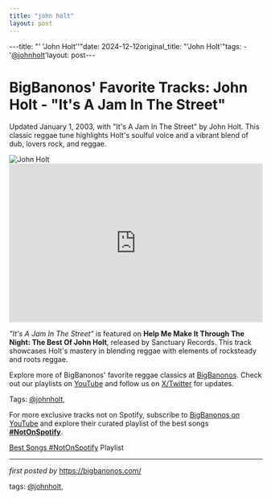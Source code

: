 ```yaml
---
title: "john holt"
layout: post
---
```

---title: "' 'John Holt''"date: 2024-12-12original_title: "'John Holt'"tags:  - '[@johnholt](/tags/johnholt/)'layout: post---<!-- Post Title --><h1 >BigBanonos' Favorite Tracks: John Holt - "It's A Jam In The Street"</h1> <!-- Introductory Text --><p >Updated January 1, 2003, with "It's A Jam In The Street" by John Holt. This classic reggae tune highlights Holt's soulful voice and a vibrant blend of dub, lovers rock, and reggae.</p> <!-- Featured Image --><div > <img src="https://i.discogs.com/TRyvQxxG6DYKHJM59XP4VXW4K33EPZfc-10PIXLNXIw/rs:fit/g:sm/q:90/h:597/w:600/czM6Ly9kaXNjb2dz/LWRhdGFiYXNlLWlt/YWdlcy9SLTExMDkw/NTM3LTE1MDk2ODA0/MDctMTUxMC5qcGVn.jpeg" alt="John Holt" /></div> <!-- YouTube Video Embed --><div > <iframe width="100%" height="315" src="https://www.youtube.com/embed/c62XUfkjZRw" title="John Holt - It's A Jam In The Streets" frameborder="0" allow="accelerometer; autoplay; encrypted-media; gyroscope; picture-in-picture; web-share" referrerpolicy="strict-origin-when-cross-origin" allowfullscreen></iframe></div> <!-- Song Information --><div > <p><em>"It's A Jam In The Street"</em> is featured on <strong>Help Me Make It Through The Night: The Best Of John Holt</strong>, released by Sanctuary Records. This track showcases Holt's mastery in blending reggae with elements of rocksteady and roots reggae.</p></div> <!-- Footer Links --><div > <p>Explore more of BigBanonos' favorite reggae classics at <a href="https://bigbanonos.com/" target="_blank">BigBanonos</a>. Check out our playlists on <a href="https://www.youtube.com/[@BigBanonos](/tags/BigBanonos/)" target="_blank">YouTube</a> and follow us on <a href="https://x.com/bigbanonos" target="_blank">X/Twitter</a> for updates.</p></div> <!-- Tags --><p >Tags: [@johnholt](/tags/johnholt/),</p><!--Subscribe and Playlist Links--><div>    <p>For more exclusive tracks not on Spotify, subscribe to <a href="https://www.youtube.com/[@BigBanonos](/tags/BigBanonos/)" target="_blank">BigBanonos on YouTube</a> and explore their curated playlist of the best songs <strong>[#NotOnSpotify](/tags/NotOnSpotify/)</strong>.</p>    <p><a href="https://www.youtube.com/playlist?list=PLtuNtuTatqI0kFahUCbtbfenC_ET5O_tr" target="_blank">Best Songs [#NotOnSpotify](/tags/NotOnSpotify/) Playlist<br /></a></p></div><hr /><p><em>first posted by</em> <a href="https://bigbanonos.com/" rel="noopener" target="_new">https://bigbanonos.com/</a></p><p>tags: [@johnholt](/tags/johnholt/),</p>